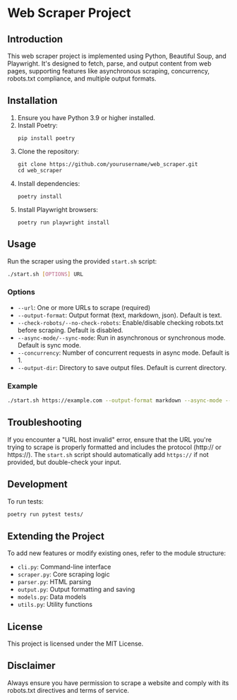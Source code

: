 # Web Scraper Project

## Introduction

This web scraper project is implemented using Python, Beautiful Soup, and Playwright. It's designed to fetch, parse, and output content from web pages, supporting features like asynchronous scraping, concurrency, robots.txt compliance, and multiple output formats.

## Installation

1. Ensure you have Python 3.9 or higher installed.
2. Install Poetry:
   ```
   pip install poetry
   ```
3. Clone the repository:
   ```
   git clone https://github.com/yourusername/web_scraper.git
   cd web_scraper
   ```
4. Install dependencies:
   ```
   poetry install
   ```
5. Install Playwright browsers:
   ```
   poetry run playwright install
   ```

## Usage

Run the scraper using the provided `start.sh` script:

```bash
./start.sh [OPTIONS] URL
```

### Options

- `--url`: One or more URLs to scrape (required)
- `--output-format`: Output format (text, markdown, json). Default is text.
- `--check-robots/--no-check-robots`: Enable/disable checking robots.txt before scraping. Default is disabled.
- `--async-mode/--sync-mode`: Run in asynchronous or synchronous mode. Default is sync mode.
- `--concurrency`: Number of concurrent requests in async mode. Default is 1.
- `--output-dir`: Directory to save output files. Default is current directory.

### Example

```bash
./start.sh https://example.com --output-format markdown --async-mode --concurrency 3
```

## Troubleshooting

If you encounter a "URL host invalid" error, ensure that the URL you're trying to scrape is properly formatted and includes the protocol (http:// or https://). The `start.sh` script should automatically add `https://` if not provided, but double-check your input.

## Development

To run tests:

```bash
poetry run pytest tests/
```

## Extending the Project

To add new features or modify existing ones, refer to the module structure:

- `cli.py`: Command-line interface
- `scraper.py`: Core scraping logic
- `parser.py`: HTML parsing
- `output.py`: Output formatting and saving
- `models.py`: Data models
- `utils.py`: Utility functions

## License

This project is licensed under the MIT License.

## Disclaimer

Always ensure you have permission to scrape a website and comply with its robots.txt directives and terms of service.
